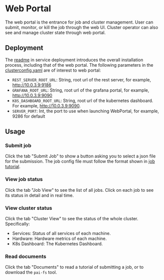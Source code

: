 # Web Portal

The web portal is the entrance for job and cluster management.
User can submit, monitor, or kill the job through the web UI.
Cluster operator can also see and manage cluster state through web portal. 

## Deployment

The [readme](../service-deployment/README.md) in service deployment introduces the overall installation process, including that of the web portal. 
The following parameters in the [clusterconfig.yaml](../service-deployment/clusterconfig-example.yaml) are of interest to web portal:

* `REST_SERVER_ROOT_URL`: String, root url of the rest server, for example, http://10.0.3.9:9186
* `GRAFANA_ROOT_URL`: String, root url of the grafana portal, for example, http://10.0.3.9:9090
* `K8S_DASHBOARD_ROOT_URL`: String, root url of the kubernetes dashboard. For example, http://10.0.3.9:9090.
* `SERVER_PORT`: Int, the port to use when launching WebPortal, for example, 9286 for default

## Usage

### Submit job

Click the tab "Submit Job" to show a button asking you to select a json file for the submission. The job config file must follow the format shown in [job tutorial](../job-tutorial/README.md).

### View job status

Click the tab "Job View" to see the list of all jobs. Click on each job to see its status in detail and in real time.

### View cluster status

Click the tab "Cluster View" to see the status of the whole cluster. Specifically:

* Services: Status of all services of each machine.
* Hardware: Hardware metrics of each machine.
* K8s Dashboard: The Kubernetes Dashboard.

### Read documents

Click the tab "Documents" to read a tutorial of submitting a job, or to download the `pai-fs` tool.